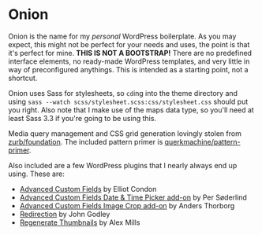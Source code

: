 Onion
=====

Onion is the name for my *personal* WordPress boilerplate. As you may expect, this might not be perfect for your needs and uses, the point is that it's perfect for mine. **THIS IS NOT A BOOTSTRAP!** There are no predefined interface elements, no ready-made WordPress templates, and very little in way of preconfigured anythings. This is intended as a starting point, not a shortcut. 

Onion uses Sass for stylesheets, so `cd`ing into the theme directory and using `sass --watch scss/stylesheet.scss:css/stylesheet.css` should put you right. Also note that I make use of the maps data type, so you'll need at least Sass 3.3 if you're going to be using this.

Media query management and CSS grid generation lovingly stolen from [zurb/foundation](https://github.com/zurb/foundation). The included pattern primer is [querkmachine/pattern-primer](https://github.com/querkmachine/pattern-primer).

Also included are a few WordPress plugins that I nearly always end up using. These are:
* [Advanced Custom Fields](http://advancedcustomfields.com) by Elliot Condon
* [Advanced Custom Fields Date & Time Picker add-on](http://www.advancedcustomfields.com/add-ons/date-time-picker/) by Per Søderlind
* [Advanced Custom Fields Image Crop add-on](http://wordpress.org/plugins/acf-image-crop-add-on/) by Anders Thorborg
* [Redirection](http://wordpress.org/plugins/redirection/) by John Godley
* [Regenerate Thumbnails](http://wordpress.org/plugins/regenerate-thumbnails/) by Alex Mills